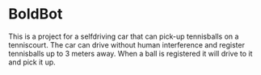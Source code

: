 # BoldBot 

This is a project for a selfdriving car that can pick-up tennisballs on a tenniscourt. The car can drive without human interference and register tennisballs up to 3 meters away. 
When a ball is registered it will drive to it and pick it up. 
